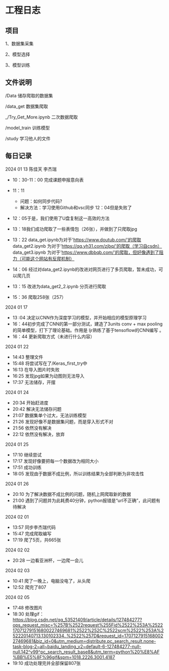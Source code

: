 # 工程日志
## 项目
1、数据集采集

2、模型选择

3、模型训练

## 文件说明
/Data 储存爬取的数据集

/data_get 数据集爬取

  _/Try_Get_More.ipynb 二次数据爬取

/model_train 训练模型

/study 学习他人的文件

## 每日记录
2024 01 13 陈佳天 李杰瑞

- 10：30-11：00 完成课题申报意向表

- 11：11
  - 问题：如何同步代码?
  - 解决方法：学习使用Github和vsc同步  12：04但是失败了
- 12：05于是，我们使用了U盘复制这一高效的方法
- 13：18我们成功爬取了一些表情包（26张），并做到了只爬取jpg
- 13：22 data_get.ipynb为对于'https://www.doutub.com/'的爬取
        data_get2.ipynb 为对于'https://qq.yh31.com/zjbq/'的爬取（学习自csdn）
		data_get3.ipynb 为对于'https://www.dbbqb.com/'的爬取，但好像遇到了阻力（可能这个网站有反爬机制）
- 14：06 经过对data_get2.ipynb的改进对网页进行了多页爬取，暂未成功，可以爬几页
- 13：15 改进为data_get2_2.ipynb 分页进行爬取
- 15：36 爬取258张（257）

2024 01 17 
- 13 :04 决定以CNN作为深度学习的模型，并开始相应的模型原理学习
- 16：44初步完成了CNN的第一部分测试，建造了3units conv + max pooling的简单模型，打下了理论基础。作用是  ljr熟练了基于tensoflow的CNN编写  。 
- 16：44 更新爬取方式（未进行什么内容）

2024 01 22
- 14:43 整理文件
- 15:48 将尝试写在了/Keras_first_try中
- 16:13 在导入图片时失败
- 16:25 发现jpg如果为动图则无法导入
- 17:37 无法储存，开摆

2024 01 24
- 20:34 开始赶进度
- 20:42 解决无法储存问题
- 21:07 数据集单个过大，无法训练模型
- 21:26 发现好像不是数据集问题，而是穿入形式不对
- 21:56 依然没有解决
- 22:12 依然没有解决，放弃

2024 01 25
- 17:10 继续尝试
- 17:17 发现好像要把每一个数据改为相同大小
- 17:51 成功训练
- 18:05 发现由于数据不成比例，所以训练结果为全部判断为非攻击性



2024 01 26
- 20:10 为了解决数据不成比例的问题，随机上网爬取新的数据
- 21:00 遇到了问题并为此耗费40分钟，python报错是“url不正确”，此问题有待解决

2024 02 01
- 13:57 同步李杰瑞代码
- 15:47 完成爬取编写
- 17:19 爬了5页，共665张

2024 02 02
- 20:28 一边看亚洲杯，一边爬一会儿

2024 02 03
- 10:41 爬了一晚上，电脑没电了，从头爬
- 12:52 爬完了807

2024 02 05
- 17:48 修改图片
- 18:30 处理gif：https://blog.csdn.net/qq_53521409/article/details/127484277?ops_request_misc=%257B%2522request%255Fid%2522%253A%2522170712791516800227469681%2522%252C%2522scm%2522%253A%252220140713.130102334..%2522%257D&request_id=170712791516800227469681&biz_id=0&utm_medium=distribute.pc_search_result.none-task-blog-2~all~baidu_landing_v2~default-6-127484277-null-null.142^v99^pc_search_result_base8&utm_term=python%20%E8%AF%BB%E5%8F%96gif&spm=1018.2226.3001.4187
- 19:10 成功处理完并全部保留807张